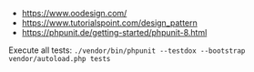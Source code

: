 * https://www.oodesign.com/
* https://www.tutorialspoint.com/design_pattern
* https://phpunit.de/getting-started/phpunit-8.html

Execute all tests: `./vendor/bin/phpunit --testdox --bootstrap vendor/autoload.php tests`
